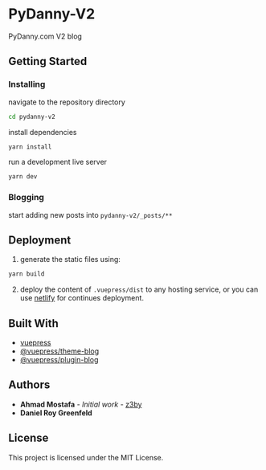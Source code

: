 # PyDanny-V2

PyDanny.com V2 blog 

## Getting Started

### Installing

navigate to the repository directory

```bash
cd pydanny-v2
```

install dependencies

```bash
yarn install
```

run a development live server

```bash
yarn dev
```

### Blogging

start adding new posts into `pydanny-v2/_posts/**`

## Deployment

1. generate the static files using:

```bash
yarn build
```

2. deploy the content of `.vuepress/dist` to any hosting service, or you can use [netlify](https://www.netlify.com/) for continues deployment.

## Built With

- [vuepress](https://vuepress.vuejs.org/)
- [@vuepress/theme-blog](https://vuepress-theme-blog.ulivz.com/)
- [@vuepress/plugin-blog](https://vuepress-plugin-blog.ulivz.com/)

## Authors

- **Ahmad Mostafa** - _Initial work_ - [z3by](https://github.com/z3by)
- **Daniel Roy Greenfeld**

## License

This project is licensed under the MIT License.
